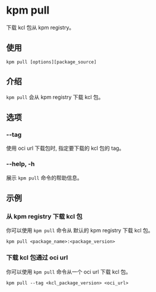 # kpm pull

下载 kcl 包从 kpm registry。

## 使用

```shell
kpm pull [options][package_source]
```

## 介绍

`kpm pull` 会从 kpm registry 下载 kcl 包。

## 选项

### --tag

使用 oci url 下载包时, 指定要下载的 kcl 包的 tag。

### --help, -h

展示 `kpm pull` 命令的帮助信息。

## 示例

### 从 kpm registry 下载 kcl 包

你可以使用 `kpm pull` 命令从 默认的 kpm registry 下载 kcl 包。

```shell
kpm pull <package_name>:<package_version>
```

### 下载 kcl 包通过 oci url

你可以使用 `kpm pull` 命令从一个 oci url 下载 kcl 包。

```shell
kpm pull --tag <kcl_package_version> <oci_url>
```
